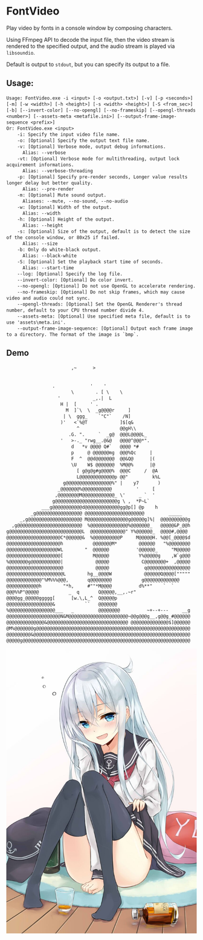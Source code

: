 # FontVideo

Play video by fonts in a console window by composing characters.

Using FFmpeg API to decode the input file, then the video stream is rendered to the specified output, and the audio stream is played via `libsoundio`.

Default is output to `stdout`, but you can specify its output to a file.

## Usage:

	Usage: FontVideo.exe -i <input> [-o <output.txt>] [-v] [-p <seconds>] [-m] [-w <width>] [-h <height>] [-s <width> <height>] [-S <from_sec>] [-b] [--invert-color] [--no-opengl] [--no-frameskip] [--opengl-threads <number>] [--assets-meta <metafile.ini>] [--output-frame-image-sequence <prefix>]
	Or: FontVideo.exe <input>
		-i: Specify the input video file name.
		-o: [Optional] Specify the output text file name.
		-v: [Optional] Verbose mode, output debug informations.
		  Alias: --verbose
		-vt: [Optional] Verbose mode for multithreading, output lock acquirement informations.
		  Alias: --verbose-threading
		-p: [Optional] Specify pre-render seconds, Longer value results longer delay but better quality.
		  Alias: --pre-render
		-m: [Optional] Mute sound output.
		  Aliases: --mute, --no-sound, --no-audio
		-w: [Optional] Width of the output.
		  Alias: --width
		-h: [Optional] Height of the output.
		  Alias: --height
		-s: [Optional] Size of the output, default is to detect the size of the console window, or 80x25 if failed.
		  Alias: --size
		-b: Only do white-black output.
		  Alias: --black-white
		-S: [Optional] Set the playback start time of seconds.
		  Alias: --start-time
		--log: [Optional] Specify the log file.
		--invert-color: [Optional] Do color invert.
		--no-opengl: [Optional] Do not use OpenGL to accelerate rendering.
		--no-frameskip: [Optional] Do not skip frames, which may cause video and audio could not sync.
		--opengl-threads: [Optional] Set the OpenGL Renderer's thread number, default to your CPU thread number divide 4.
		--assets-meta: [Optional] Use specified meta file, default is to use 'assets\meta.ini'.
		--output-frame-image-sequence: [Optional] Output each frame image to a directory. The format of the image is `bmp`.

## Demo

	                                                                    
	                                                                    
	                                                                    
	                                                                    
	                        ,~      >                                   
	                                                                    
	                                                                    
	                 .             '    '                               
	                        \        . [ \    \                         
	                   '            _,.|  L                             
	                    H |  [     ' .                                  
	                      M  ]`\  \  _g@@@@r     ]                      
	                     | \  ggg_    `"C"`    /N]                      
	                    )'   <`%@T            ]$[q&                     
	                          ^               @@gH\\                    
	                       .G. ".     `  _g@  @@@L@@@@L_                
	                    '   >-._ "rwg__.@&@   @@@@^@@@*".               
	                        d   *v @@@@ Q#`   @@@@ *#                   
	                        p     @ @@@@@@mg  @@@%Qc     |              
	                        F  ^  @@d@@@@@@@  @@&Q@      |(             
	                        \U    W$ @@@@@@@  %M@@%      |@             
	                          [ g@g@g#g@@@@%  @@@C     /  @A            
	                          L@@@@@@@@@@@@@p @@"         k%L           
	                     g@@@@@@@@@@@@@@@@@%" |    y7       )           
	                   _@@@@@@@%@@@@@@@@@@@         '     [             
	                  ,@@@@@@@@M@@@@@@@@@@@@_ \'     _ `  '             
	                 g@@@@@@@@@@@@@@@@@@@@@@@g \ ,  *P~L`               
	             ___g@@@@@@@@@@@d@@@@@@@@@@@@@gg@p[] @p    h            
	         _g@@@@@@@@@@@@@@@@@ @@@@@@@@@@@@@@@@@@@@@@         _____   
	     _,g@@@@@@@@@@@@@@@@@@@@ M@@@@@@@@@@@@@@@g@@@@@g]%|  @@@@@@@@@@g
	  ,g@@@@@@@@@@@@@@@@@@@@@@@@  %@@@@@@@@@@@@@@%@@@@@@@_   @@@@@&P_@@h
	g@@@@@@@@@@@@@@@@@@@@@@@@@@@L  @@@@@@@@@@@@@" Y%@@@@@@_  @@@@#,@@@@ 
	@@@@@@@@@@@@@@@@@@@@C*@@@@@@&  %@@@@@@@@@@P     M@@@@@H. %@@[_@@@@$d
	@@@@@@@@@@@@@@@@@@@@h           @@@@@@@M*        @@@@@@   "%@@@@@@@@
	@@@@@@@@@@@@@@@@@@@WL        "  @@@@@@          '@@@@@@_     "M@@@@@
	@@@@@@@@@@@@@@@@@@@@[           M@@@@@           Y%@@@@@g    ,W`g@@@
	%@@@@@@@g@@@@@@@@@@@|            @@@@@            C@@@@@@@@+  ,@@@@@
	@@@@@@@@@@@@@@@@@@@@@            @@@@@             q@@@@@@@@@@@@@@@@
	@@@@@@@@@@@@@@@@@@@@@L        hg__@@@@W            @@@@@@Q@@@@["""""
	@@@@@@@@@@@@@"%M%%%@@@,       q@@@@@@@@           g@@@@@@@@@@@@@    
	@@@@@@@@@@@@h        "*h,     #""*M@@@@          d%**"    `  `      
	@@@%%P"@@@@@           _  q       Q@@@@@,__,.~r"                    
	@@@@gg_@@@@@ggggg[      [w.\,L_^  Q@@@@@p                           
	@@@@@@@@@@@@@@@@@&           ``   @@@@@@@                           
	%@@@@@@@@@@@@@@@@@___   _         @@@@@@@@          ~+--+---     __g
	@@@@@@@@@@@@@@@@@@@@N&M@@@@@@@@@@@@@@@@@@@@@@~@@g@@@g__,g@@g_#@@@@@@
	@@@@@@@@@@@@@@&@@@@@@@@@@@@@@@@@@@@@@@@@@@@@@ @@@@@@@@@@@@@@$]@@@@@@
	@M%@@@@@@@g@@@@@@@@@@@@@@@@@@@@@@@@@@@@@@@@@@@@@@@@@@@@@@@@@@@@@@@@@
	@@@@@@@@@&@@@@@@@@@@@@@@@@@@@@@@@@@@@@@@@@@@@@@@@@@@@@@@@@@@@@@@@@@@
	@@@@@g@@@@@@@@@@@@@@@@@@@@@@@@@@@@@@@@@@@@@@@@@@@@@@@@@@@@@@@@@@@@@@

![Source Picture](./demo.jpg)
